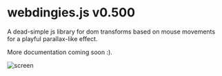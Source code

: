 # webdingies.js v0.500 

A dead-simple js library for dom transforms based on mouse movements for a playful parallax-like effect.

More documentation coming soon :).

![screen](http://g.recordit.co/f6kD55dRX3.gif)